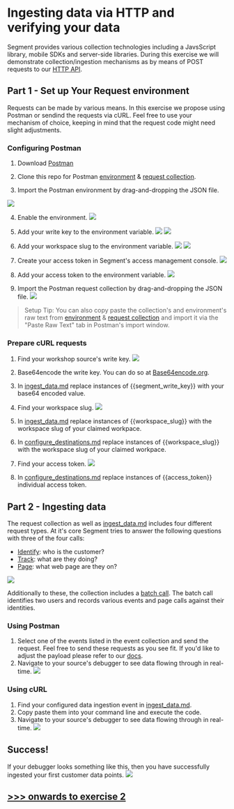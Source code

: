 # Ingesting data via HTTP and verifying your data
Segment provides various collection technologies including a JavsScript library, mobile SDKs and server-side libraries. During this exercise we will demonstrate collection/ingestion mechanisms as by means of POST requests to our [HTTP API](https://segment.com/docs/connections/sources/catalog/libraries/server/http-api/).

## Part 1 - Set up Your Request environment
Requests can be made by various means. In this exercise we propose using Postman or sendind the requests via cURL. Feel free to use your mechanism of choice, keeping in mind that the request code might need slight adjustments.

### Configuring Postman
1. Download [Postman](https://www.getpostman.com/downloads/) 

2. Clone this repo for Postman [environment](postman_info/postman_environment.json) & [request collection](postman_info/postman_collection.json).

3. Import the Postman environment by drag-and-dropping the JSON file.

![](misc/img/import_postman.png) 

4. Enable the environment.
![](misc/img/select_env.png) 

5. Add your write key to the environment variable.
![](misc/img/write_key.png)
![](misc/img/write_key_postman.png)

6. Add your workspace slug to the environment variable.
![](misc/img/workspace_slug.png)
![](misc/img/workspace_slug_postman.png)

7. Create your access token in Segment's access management console.
![](misc/img/access_token.png)

8. Add your access token to the environment variable.
![](misc/img/access_token_postman.png)

9. Import the Postman request collection by drag-and-dropping the JSON file.
![](misc/img/import_postman.png)






> Setup Tip: You can also copy paste the collection's and environment's raw text from [environment](postman_info/postman_environment.json) & [request collection](postman_info/postman_collection.json) and import it via the "Paste Raw Text" tab in Postman's import window.






### Prepare cURL requests
1. Find your workshop source's write key.
![](misc/img/write_key.png)

2. Base64encode the write key. You can do so at [Base64encode.org](https://www.base64encode.org/).

3. In [ingest_data.md](curl_info/ingest_data.md) replace instances of {{segment_write_key}} with your base64 encoded value.

4. Find your workspace slug.
![](misc/img/workspace_slug.png)

5. In [ingest_data.md](curl_info/ingest_data.md) replace instances of {{workspace_slug}} with the workspace slug of your claimed workpace.

6. In [configure_destinations.md](curl_info/configure_destinations.md) replace instances of {{workspace_slug}} with the workspace slug of your claimed workpace.

7. Find your access token.
![](misc/img/access_token.png)

8. In [configure_destinations.md](curl_info/configure_destinations.md) replace instances of {{access_token}} individual access token.


## Part 2 - Ingesting data

The request collection as well as [ingest_data.md](curl_info/ingest_data.md) includes four different request types. At it's core Segment tries to answer the following questions with three of the four calls:

- [Identify](https://segment.com/docs/connections/spec/identify/): who is the customer?
- [Track](https://segment.com/docs/connections/spec/track/): what are they doing?
- [Page](https://segment.com/docs/connections/spec/page/): what web page are they on?

![](misc/img/tracking_api.png)

Additionally to these, the collection includes a [batch call](https://segment.com/docs/connections/sources/catalog/libraries/server/http-api/#batch). The batch call identifies two users and records various events and page calls against their identities.


### Using Postman
1. Select one of the events listed in the event collection and send the request. Feel free to send these requests as you see fit. If you'd like to adjust the payload please refer to our [docs](https://segment.com/docs/connections/sources/catalog/libraries/server/http-api/).
2. Navigate to your source's debugger to see data flowing through in real-time.
![](misc/img/debugger.png)

### Using cURL
1. Find your configured data ingestion event in [ingest_data.md](curl_info/ingest_data.md).
2. Copy paste them into your command line and execute the code.
3. Navigate to your source's debugger to see data flowing through in real-time.
![](misc/img/debugger.png)

## Success!
If your debugger looks something like this, then you have successfully ingested your first customer data points.
![](misc/img/debugger_success.png)

## [>>> onwards to exercise 2](exercise2.md/)